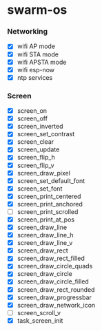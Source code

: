 # swarm-os

### Networking

- [x] wifi AP mode
- [x] wifi STA mode
- [x] wifi APSTA mode
- [x] wifi esp-now
- [x] ntp services

### Screen

- [x] screen_on
- [x] screen_off
- [x] screen_inverted
- [x] screen_set_contrast
- [x] screen_clear
- [x] screen_update
- [x] screen_flip_h
- [x] screen_flip_v
- [x] screen_draw_pixel
- [x] screen_set_default_font
- [x] screen_set_font
- [x] screen_print_centered
- [x] screen_print_anchored
- [ ] screen_print_scrolled
- [x] screen_print_at_pos
- [x] screen_draw_line
- [x] screen_draw_line_h
- [x] screen_draw_line_v
- [x] screen_draw_rect
- [x] screen_draw_rect_filled
- [x] screen_draw_circle_quads
- [x] screen_draw_circle
- [x] screen_draw_circle_filled
- [x] screen_draw_rect_rounded
- [x] screen_draw_progressbar
- [x] screen_draw_network_icon
- [ ] screen_scroll_v
- [x] task_screen_init
